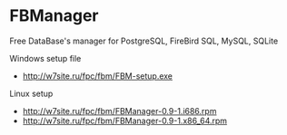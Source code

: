 # FBManager
Free DataBase's manager for PostgreSQL, FireBird SQL, MySQL, SQLite

Windows setup file 
* http://w7site.ru/fpc/fbm/FBM-setup.exe

Linux setup
* http://w7site.ru/fpc/fbm/FBManager-0.9-1.i686.rpm
* http://w7site.ru/fpc/fbm/FBManager-0.9-1.x86_64.rpm
